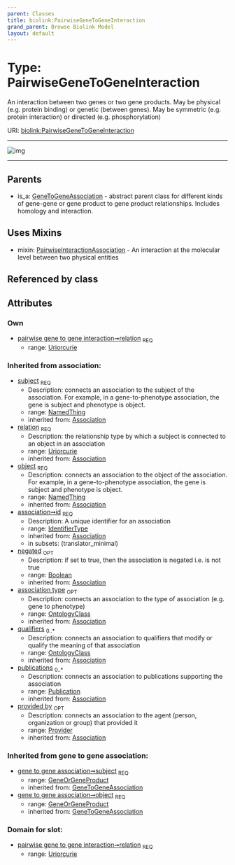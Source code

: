 ```yaml
---
parent: Classes
title: biolink:PairwiseGeneToGeneInteraction
grand_parent: Browse Biolink Model
layout: default
---
```


# Type: PairwiseGeneToGeneInteraction


An interaction between two genes or two gene products. May be physical (e.g. protein binding) or genetic (between genes). May be symmetric (e.g. protein interaction) or directed (e.g. phosphorylation)

URI: [biolink:PairwiseGeneToGeneInteraction](https://w3id.org/biolink/vocab/PairwiseGeneToGeneInteraction)


---

![img](http://yuml.me/diagram/nofunky;dir:TB/class/[Provider]%3Cprovided%20by(i)%200..1-%20[PairwiseGeneToGeneInteraction%7Crelation:uriorcurie;id(i):identifier_type;negated(i):boolean%20%3F],%20[Publication]%3Cpublications(i)%200..*-%20[PairwiseGeneToGeneInteraction],%20[OntologyClass]%3Cqualifiers(i)%200..*-%20[PairwiseGeneToGeneInteraction],%20[OntologyClass]%3Cassociation%20type(i)%200..1-%20[PairwiseGeneToGeneInteraction],%20[GeneOrGeneProduct]%3Cobject(i)%201..1-%20[PairwiseGeneToGeneInteraction],%20[GeneOrGeneProduct]%3Csubject(i)%201..1-%20[PairwiseGeneToGeneInteraction],%20[PairwiseGeneToGeneInteraction]uses%20-.-%3E[PairwiseInteractionAssociation],%20[GeneToGeneAssociation]%5E-[PairwiseGeneToGeneInteraction])

---


## Parents

 *  is_a: [GeneToGeneAssociation](GeneToGeneAssociation.md) - abstract parent class for different kinds of gene-gene or gene product to gene product relationships. Includes homology and interaction.

## Uses Mixins

 *  mixin: [PairwiseInteractionAssociation](PairwiseInteractionAssociation.md) - An interaction at the molecular level between two physical entities

## Referenced by class


## Attributes


### Own

 * [pairwise gene to gene interaction➞relation](pairwise_gene_to_gene_interaction_relation.md)  <sub>REQ</sub>
    * range: [Uriorcurie](types/Uriorcurie.md)

### Inherited from association:

 * [subject](subject.md)  <sub>REQ</sub>
    * Description: connects an association to the subject of the association. For example, in a gene-to-phenotype association, the gene is subject and phenotype is object.
    * range: [NamedThing](NamedThing.md)
    * inherited from: [Association](Association.md)
 * [relation](relation.md)  <sub>REQ</sub>
    * Description: the relationship type by which a subject is connected to an object in an association
    * range: [Uriorcurie](types/Uriorcurie.md)
    * inherited from: [Association](Association.md)
 * [object](object.md)  <sub>REQ</sub>
    * Description: connects an association to the object of the association. For example, in a gene-to-phenotype association, the gene is subject and phenotype is object.
    * range: [NamedThing](NamedThing.md)
    * inherited from: [Association](Association.md)
 * [association➞id](association_id.md)  <sub>REQ</sub>
    * Description: A unique identifier for an association
    * range: [IdentifierType](types/IdentifierType.md)
    * inherited from: [Association](Association.md)
    * in subsets: (translator_minimal)
 * [negated](negated.md)  <sub>OPT</sub>
    * Description: if set to true, then the association is negated i.e. is not true
    * range: [Boolean](types/Boolean.md)
    * inherited from: [Association](Association.md)
 * [association type](association_type.md)  <sub>OPT</sub>
    * Description: connects an association to the type of association (e.g. gene to phenotype)
    * range: [OntologyClass](OntologyClass.md)
    * inherited from: [Association](Association.md)
 * [qualifiers](qualifiers.md)  <sub>0..*</sub>
    * Description: connects an association to qualifiers that modify or qualify the meaning of that association
    * range: [OntologyClass](OntologyClass.md)
    * inherited from: [Association](Association.md)
 * [publications](publications.md)  <sub>0..*</sub>
    * Description: connects an association to publications supporting the association
    * range: [Publication](Publication.md)
    * inherited from: [Association](Association.md)
 * [provided by](provided_by.md)  <sub>OPT</sub>
    * Description: connects an association to the agent (person, organization or group) that provided it
    * range: [Provider](Provider.md)
    * inherited from: [Association](Association.md)

### Inherited from gene to gene association:

 * [gene to gene association➞subject](gene_to_gene_association_subject.md)  <sub>REQ</sub>
    * range: [GeneOrGeneProduct](GeneOrGeneProduct.md)
    * inherited from: [GeneToGeneAssociation](GeneToGeneAssociation.md)
 * [gene to gene association➞object](gene_to_gene_association_object.md)  <sub>REQ</sub>
    * range: [GeneOrGeneProduct](GeneOrGeneProduct.md)
    * inherited from: [GeneToGeneAssociation](GeneToGeneAssociation.md)

### Domain for slot:

 * [pairwise gene to gene interaction➞relation](pairwise_gene_to_gene_interaction_relation.md)  <sub>REQ</sub>
    * range: [Uriorcurie](types/Uriorcurie.md)
